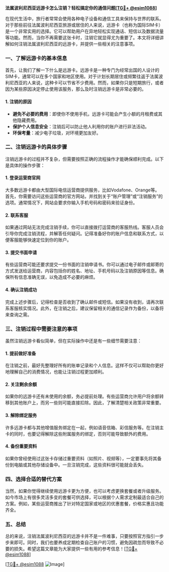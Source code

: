 **法属波利尼西亚远游卡怎么注销？轻松搞定你的通信问题[[TG💪+ @esim1088](https://t.me/s/esim1088)]**

在现代生活中，旅行者常常会使用各种电子设备和通信工具来保持与世界的联系。对于那些前往法属波利尼西亚旅游或居住的人来说，远游卡（也称为国际SIM卡）是一个非常实用的选择。它可以帮助用户在异地轻松实现通话、短信以及数据流量等功能。然而，当你不再需要这张卡时，注销它就显得尤为重要了。本文将详细讲解如何注销法属波利尼西亚的远游卡，并提供一些相关的注意事项。

### 一、了解远游卡的基本信息

首先，让我们了解一下什么是远游卡。远游卡是一种专门为经常出国的人设计的SIM卡，通常可以在多个国家和地区使用。对于计划长期居住或频繁往返于法属波利尼西亚的人来说，这种卡可以节省不少费用。然而，如果你只是短期旅行，或者因为某些原因决定停止使用该服务，那么及时注销远游卡是非常必要的。

#### 1. 注销的原因
- **避免不必要的费用**：即使你不使用手机，远游卡可能会产生小额的月租费或其他隐藏费用。
- **保护个人信息安全**：注销后可以防止他人利用你的账户进行非法活动。
- **环保考量**：减少电子垃圾，对环境更加友好。

### 二、注销远游卡的具体步骤

注销远游卡的过程并不复杂，但需要按照正确的流程操作才能确保顺利完成。以下是具体的操作步骤：

#### 1. 登录运营商官网
大多数远游卡都由大型国际电信运营商提供服务，比如Vodafone、Orange等。首先，你需要访问这些运营商的官方网站，并找到关于“账户管理”或“注销服务”的选项。通常情况下，网站会要求你输入手机号码和密码来验证身份。

#### 2. 联系客服
如果通过网站无法完成注销手续，你可以直接拨打运营商的客服热线。客服人员会引导你完成注销流程，并解答任何疑问。记得准备好你的账户信息和联系方式，以便客服能够快速定位到你的账户。

#### 3. 提交书面申请
有些运营商可能还要求提交一份书面的注销申请书。你可以通过电子邮件或邮寄的方式发送给运营商，内容包括你的姓名、地址、手机号码以及注销原因等信息。确保所有信息准确无误，以免造成不必要的麻烦。

#### 4. 确认注销成功
完成上述步骤后，记得检查是否收到了确认邮件或短信。如果没有收到，请再次联系客服核实情况。此外，在注销之后，建议保留相关的通信记录作为备份，以备将来查询之需。

### 三、注销过程中需要注意的事项

虽然注销远游卡看似简单，但在实际操作中还是有一些细节需要注意：

#### 1. 提前做好准备
在注销之前，最好先整理好所有的账单记录和个人信息。这样不仅可以帮助你更好地理解自己的消费情况，也能让注销过程更加顺利。

#### 2. 关注剩余余额
如果你的远游卡还有未使用的余额，务必提前处理。有些运营商允许用户将余额转移到其他账户上，而另一些则可能直接扣除。因此，了解清楚相关政策非常重要。

#### 3. 解除绑定服务
许多远游卡都与其他增值服务绑定在一起，例如语音信箱、彩信服务等。在注销主卡的同时，也要记得解除这些附属服务的绑定，否则可能导致额外的费用。

#### 4. 备份重要资料
如果你曾经使用过这张卡存储过重要资料（如照片、视频等），一定要事先将其备份到电脑或其他存储设备中。一旦注销完成，这些资料很可能就会丢失。

### 四、选择合适的替代方案

当然，如果你觉得继续使用远游卡更为方便，也可以考虑更换套餐或者升级服务。如今市场上有很多灵活多变的套餐可供选择，可以根据个人需求定制最适合自己的方案。例如，某些运营商推出了针对特定国家或地区的优惠套餐，价格实惠且功能齐全。

### 五、总结

总的来说，注销法属波利尼西亚的远游卡并不是一件难事，只要按照官方指引一步步来即可。同时，我们也要养成定期检查自己账户的习惯，避免因疏忽而导致不必要的损失。希望这篇文章能为大家提供一些有用的参考信息！[[TG💪+ @esim1088](https://t.me/s/esim1088)]

[[TG💪+ @esim1088](https://t.me/s/esim1088) ![Image](https://i.postimg.cc/4NQfJmqS/Snipaste-2025-05-13-00-14-12.png)]